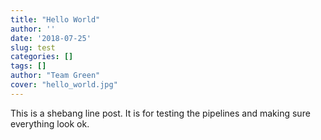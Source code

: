 ```yaml
---
title: "Hello World"
author: ''
date: '2018-07-25'
slug: test
categories: []
tags: []
author: "Team Green"
cover: "hello_world.jpg"
---
```


This is a shebang line post. It is for testing the pipelines and making sure everything look ok.